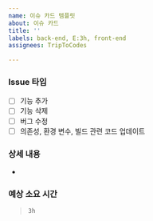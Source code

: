 ```yaml
---
name: 이슈 카드 템플릿
about: 이슈 카드
title: ''
labels: back-end, E:3h, front-end
assignees: TripToCodes

---
```


### Issue 타입
- [ ] 기능 추가
- [ ] 기능 삭제
- [ ] 버그 수정
- [ ] 의존성, 환경 변수, 빌드 관련 코드 업데이트

### 상세 내용
- 

### 예상 소요 시간
> `3h`
